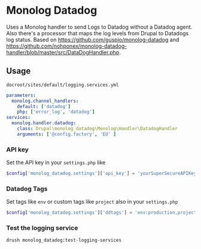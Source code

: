 # Monolog Datadog

Uses a Monolog handler to send Logs to Datadog without a Datadog agent.
Also there's a processor that maps the log levels from Drupal to Datadogs log
status. Based on https://github.com/guspio/monolog-datadog and
https://github.com/nohponex/monolog-datadog-handler/blob/master/src/DataDogHandler.php.

## Usage

`docroot/sites/default/logging.services.yml`

```yaml
parameters:
  monolog.channel_handlers:
    default: ['datadog']
    php: ['error_log', 'datadog']
services:
  monolog.handler.datadog:
    class: Drupal\monolog_datadog\Monolog\Handler\DatadogHandler
    arguments: ['@config.factory', 'EU' ]
```

### API key

Set the API key in your `settings.php` like

```php
$config['monolog_datadog.settings']['api_key'] = 'yourSuperSecureAPIKey';
```

### Datadog Tags

Set tags like `env` or custom tags like `project` also in your `settings.php`

```php
$config['monolog_datadog.settings']['ddtags'] = 'env:production,project:liip.ch';
```

### Test the logging service
```
drush monolog_datadog:test-logging-services
```
